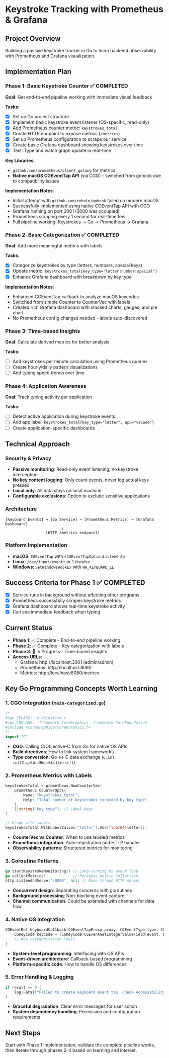 # Keystroke Tracking with Prometheus & Grafana

## Project Overview
Building a passive keystroke tracker in Go to learn backend observability with Prometheus and Grafana visualization.

## Implementation Plan

### Phase 1: Basic Keystroke Counter ✅ COMPLETED
**Goal**: Get end-to-end pipeline working with immediate visual feedback

**Tasks**:
- [x] Set up Go project structure
- [x] Implement basic keystroke event listener (OS-specific, read-only)
- [x] Add Prometheus counter metric: `keystrokes_total`
- [x] Create HTTP endpoint to expose metrics (`/metrics`)
- [x] Set up Prometheus configuration to scrape our service
- [x] Create basic Grafana dashboard showing keystrokes over time
- [x] Test: Type and watch graph update in real-time

**Key Libraries**:
- `github.com/prometheus/client_golang` for metrics
- **Native macOS CGEventTap API** (via CGO) - switched from gohook due to compatibility issues

**Implementation Notes**:
- Initial attempt with `github.com/robotn/gohook` failed on modern macOS
- Successfully implemented using native CGEventTap API with CGO
- Grafana running on port 3001 (3000 was occupied)
- Prometheus scraping every 1 second for real-time feel
- Full pipeline working: Keystrokes → Go → Prometheus → Grafana

### Phase 2: Basic Categorization ✅ COMPLETED
**Goal**: Add more meaningful metrics with labels

**Tasks**:
- [x] Categorize keystrokes by type (letters, numbers, special keys)
- [x] Update metric: `keystrokes_total{key_type="letter|number|special"}`
- [x] Enhance Grafana dashboard with breakdown by key type

**Implementation Notes**:
- Enhanced CGEventTap callback to analyze macOS keycodes
- Switched from simple Counter to CounterVec with labels
- Created rich Grafana dashboard with stacked charts, gauges, and pie chart
- No Prometheus config changes needed - labels auto-discovered

### Phase 3: Time-based Insights
**Goal**: Calculate derived metrics for better analysis

**Tasks**:
- [ ] Add keystrokes per minute calculation using Prometheus queries
- [ ] Create hourly/daily pattern visualizations
- [ ] Add typing speed trends over time

### Phase 4: Application Awareness
**Goal**: Track typing activity per application

**Tasks**:
- [ ] Detect active application during keystroke events
- [ ] Add app label: `keystrokes_total{key_type="letter", app="vscode"}`
- [ ] Create application-specific dashboards

## Technical Approach

### Security & Privacy
- **Passive monitoring**: Read-only event listening, no keystroke interception
- **No key content logging**: Only count events, never log actual keys pressed
- **Local only**: All data stays on local machine
- **Configurable exclusions**: Option to exclude sensitive applications

### Architecture
```
[Keyboard Events] → [Go Service] → [Prometheus Metrics] → [Grafana Dashboard]
                         ↓
                  [HTTP /metrics endpoint]
```

### Platform Implementation
- **macOS**: `CGEventTap` with `kCGEventTapOptionListenOnly`
- **Linux**: `/dev/input/event*` or `libevdev`
- **Windows**: `SetWindowsHookEx` with `WH_KEYBOARD_LL`

## Success Criteria for Phase 1 ✅ COMPLETED
- [x] Service runs in background without affecting other programs
- [x] Prometheus successfully scrapes keystroke metrics
- [x] Grafana dashboard shows real-time keystroke activity
- [x] Can see immediate feedback when typing

## Current Status
- **Phase 1**: ✅ Complete - End-to-end pipeline working
- **Phase 2**: ✅ Complete - Key categorization with labels
- **Phase 3**: 🚧 In Progress - Time-based insights
- **Access URLs**:
  - Grafana: http://localhost:3001 (admin/admin)
  - Prometheus: http://localhost:9090
  - Metrics: http://localhost:8080/metrics

## Key Go Programming Concepts Worth Learning

### 1. CGO Integration (`main-categorized.go`)
```go
/*
#cgo CFLAGS: -x objective-c
#cgo LDFLAGS: -framework CoreGraphics -framework CoreFoundation
#include <CoreGraphics/CoreGraphics.h>
*/
import "C"
```
- **CGO**: Calling C/Objective-C from Go for native OS APIs
- **Build directives**: How to link system frameworks
- **Type conversion**: Go ↔ C data exchange (`C.int`, `int(C.getAndResetLetters())`)

### 2. Prometheus Metrics with Labels
```go
keystrokesTotal = prometheus.NewCounterVec(
    prometheus.CounterOpts{
        Name: "keystrokes_total",
        Help: "Total number of keystrokes recorded by key type",
    },
    []string{"key_type"}, // Label keys
)

// Usage with labels
keystrokesTotal.WithLabelValues("letter").Add(float64(letters))
```
- **CounterVec vs Counter**: When to use labeled metrics
- **Prometheus integration**: Auto-registration and HTTP handler
- **Observability patterns**: Structured metrics for monitoring

### 3. Goroutine Patterns
```go
go startKeystrokeMonitoring() // Long-running OS event loop
go collectMetrics()           // Periodic metric collection
http.ListenAndServe(":8080", nil) // Main thread HTTP server
```
- **Concurrent design**: Separating concerns with goroutines
- **Background processing**: Non-blocking event capture
- **Channel communication**: Could be extended with channels for data flow

### 4. Native OS Integration
```c
CGEventRef keyboardCallback(CGEventTapProxy proxy, CGEventType type, CGEventRef event, void *refcon) {
    CGKeyCode keycode = (CGKeyCode)CGEventGetIntegerValueField(event, kCGKeyboardEventKeycode);
    // Key categorization logic
}
```
- **System-level programming**: Interfacing with OS APIs
- **Event-driven architecture**: Callback-based programming
- **Platform-specific code**: How to handle OS differences

### 5. Error Handling & Logging
```go
if result == 0 {
    log.Fatal("Failed to create keyboard event tap. Check Accessibility permissions!")
}
```
- **Graceful degradation**: Clear error messages for user action
- **System dependency handling**: Permission and configuration requirements

## Next Steps
Start with Phase 1 implementation, validate the complete pipeline works, then iterate through phases 2-4 based on learning and interest.